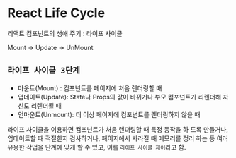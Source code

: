 # React Life Cycle
리액트 컴포넌트의 생애 주기 : 라이프 사이클

Mount -> Update -> UnMount

## `라이프 사이클 3단계`
- 마운트(Mount) : 컴포넌트를 페이지에 처음 렌더링할 때
- 업데이트(Update): State나 Props의 값이 바뀌거나 부모 컴포넌트가 리렌더해 자신도 리렌더될 때
- 언마운트(Unmount): 더 이상 페이지에 컴포넌트를 렌더링하지 않을 때

라이프 사이클을 이용하면 컴포넌트가 처음 렌더링할 때 특정 동작을 하
도록 만들거나, 업데이트할 때 적절한지 검사하거나, 페이지에서 사라질
때 메모리를 정리 하는 등 여러 유용한 작업을 단계에 맞게 할 수 있고,
이를 `라이프 사이클 제어`라고 함.